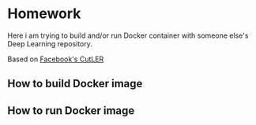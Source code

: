 # Homework 
Here i am trying to build and/or run Docker container with someone else's Deep Learning repository.

Based on [Facebook's CutLER](https://paperswithcode.com/paper/cut-and-learn-for-unsupervised-object)



## How to build Docker image




## How to run Docker image 